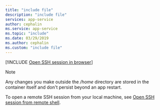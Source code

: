 ```yaml
---
title: "include file"
description: "include file"
services: app-service
author: cephalin
ms.service: app-service
ms.topic: "include"
ms.date: 03/29/2019
ms.author: cephalin
ms.custom: "include file"
---
```


[!INCLUDE [Open SSH session in browser](app-service-web-ssh-connect-no-h.md)]

> [!NOTE]
> Any changes you make outside the */home* directory are stored in the container itself and don't persist beyond an app restart.
>

To open a remote SSH session from your local machine, see [Open SSH session from remote shell](../articles/app-service/configure-linux-open-ssh-session.md#open-ssh-session-from-remote-shell).